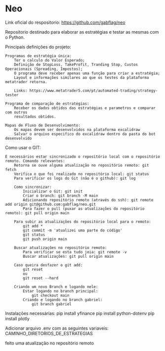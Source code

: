 # Neo

Link oficial do respositorio: https://github.com/gabflag/neo

Repositorio destinado para elaborar as estratégias e testar as mesmas com o Python.

Principais definições do projeto:

    Programas de estratégia única:
        Ter o calculo do Valor Esperado;
        Definição de StopLoss, TakeProfit, Tranding Stop, Custos Operacionais (Spreading, Impostos);
        O programa deve receber apenas uma função para criar a estratégia;
        Layout e informações similares ao que os testes da plataforma metatrader retorna.

        Links: https://www.metatrader5.com/pt/automated-trading/strategy-tester
    
    Programa de comparação de estratégias:
        Receber os dados obtidos das estratégias e parametros e comparar com outros
        resultados obtidos.

    Mapas de Fluxo de Desenvolvimento:
        Os mapas devem ser desenvolvidos na plataforma excalidraw
        Salvar o arquivo especifico do excalidraw dentro da pasta do bot desenvolvido




Como usar o GIT:

    É necessários estar sincronizado o repositório local com o repositório remoto. Comando relevantes:
        Retorna se ouve alguma atualização no repositório remoto: git fetch
        Verifica o que foi realizado no repositório local: git status
        Para verificar os logs do Git (não é o github): git log 

        Como sincronizar:
            Inicializar o Git: git init
            Criar o branch: git branch -M main
            Adicionando repositório remoto (através do ssh): git remote add origin git@github.com:gabflag/neo.git
            Para fazer o pull (puxar as atualizações do repositório remoto): git pull origin main
        
        Para subir as atualizações do repositório local para o remoto:
            git add *
            git commit -m 'atualizei uma parte do código'
            git status
            git push origin main

        Buscar atualizações no repositório remoto:
            Para verificar se esta tudo joia: git remote -v
            Buscar atualizações: git pull origin main
        
        Caso queira desfazer o git add:
            git reset
            ou
            git reset --hard
    
        Criando um novo Branch e logando nele:
            Estar logando no branch principal:
                git checkout main
            Criando e logando no branch gabriel: 
                git branch gabriel  

Instalações necessárias:
    pip install yfinance
    pip install python-dotenv
    pip install plotly


Adicionar arquivo .env com as seguintes variaveis:
    CAMINHO_DIRETORIOS_DE_ESTRATEGIAS

feito uma atualização no repositório remoto
